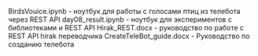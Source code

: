 BirdsVouice.ipynb - ноутбук для работы с голосами птиц из телебота через REST API
day08_result.ipynb - ноутбук для экспериментов с библиотеками и REST API
Hirak_REST.docx - руководство по работе с REST API hirak  переводчика
CreateTeleBot_guide.docx - Руководство по созданию телебота
